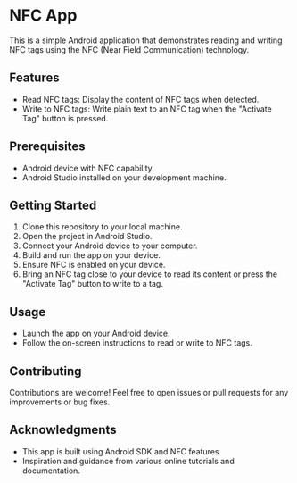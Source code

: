 # NFC App

This is a simple Android application that demonstrates reading and writing NFC tags using the NFC (Near Field Communication) technology.


## Features

- Read NFC tags: Display the content of NFC tags when detected.
- Write to NFC tags: Write plain text to an NFC tag when the "Activate Tag" button is pressed.

## Prerequisites

- Android device with NFC capability.
- Android Studio installed on your development machine.

## Getting Started

1. Clone this repository to your local machine.
2. Open the project in Android Studio.
3. Connect your Android device to your computer.
4. Build and run the app on your device.
5. Ensure NFC is enabled on your device.
6. Bring an NFC tag close to your device to read its content or press the "Activate Tag" button to write to a tag.

## Usage

- Launch the app on your Android device.
- Follow the on-screen instructions to read or write to NFC tags.

## Contributing

Contributions are welcome! Feel free to open issues or pull requests for any improvements or bug fixes.



## Acknowledgments

- This app is built using Android SDK and NFC features.
- Inspiration and guidance from various online tutorials and documentation.

